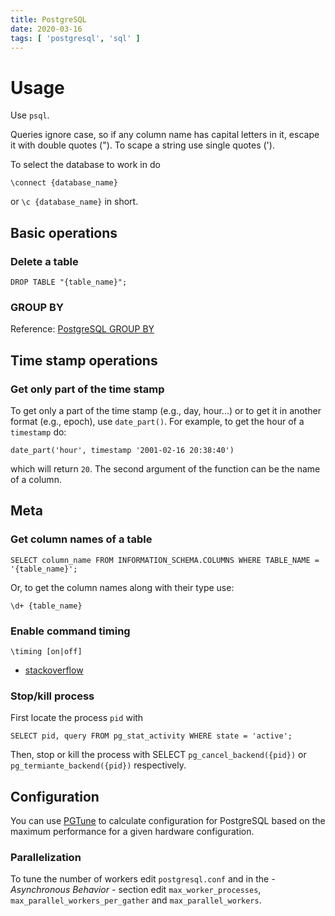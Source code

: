 ```yaml
---
title: PostgreSQL
date: 2020-03-16
tags: [ 'postgresql', 'sql' ]
---
```


# Usage

Use `psql`.

Queries ignore case, so if any column name has capital letters in it, escape
it with double quotes ("). To scape a string use single quotes (').

To select the database to work in do

```psql
\connect {database_name}
```

or `\c {database_name}` in short.

## Basic operations

### Delete a table

```psql
DROP TABLE "{table_name}";
```

### GROUP BY

Reference:
[PostgreSQL GROUP BY](https://www.postgresqltutorial.com/postgresql-group-by/)

## Time stamp operations

### Get only part of the time stamp

To get only a part of the time stamp (e.g., day, hour...) or to get it in
another format (e.g., epoch), use `date_part()`. For example, to get the
hour of a `timestamp` do:

```psql
date_part('hour', timestamp '2001-02-16 20:38:40')
```

which will return `20`. The second argument of the function can be the name of
a column.

## Meta

### Get column names of a table

```psql
SELECT column_name FROM INFORMATION_SCHEMA.COLUMNS WHERE TABLE_NAME = '{table_name}';
```
Or, to get the column names along with their type use:

```psql
\d+ {table_name}
```

### Enable command timing

```pgsql
\timing [on|off]
```

* [stackoverflow](https://stackoverflow.com/questions/9063402/get-execution-time-of-postgresql-query/9064100)

### Stop/kill process

First locate the process `pid` with

```psql
SELECT pid, query FROM pg_stat_activity WHERE state = 'active';
```

Then, stop or kill the process with SELECT `pg_cancel_backend({pid})` or
`pg_termiante_backend({pid})` respectively.

## Configuration

You can use [PGTune](https://pgtune.leopard.in.ua/#/) to calculate
configuration for PostgreSQL based on the maximum performance for a given
hardware configuration.

### Parallelization

To tune the number of workers edit `postgresql.conf` and in the
*- Asynchronous Behavior -* section edit `max_worker_processes`,
`max_parallel_workers_per_gather` and `max_parallel_workers`.
